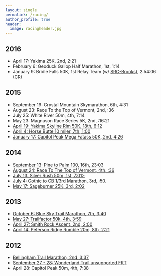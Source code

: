 ```yaml
---
layout: single
permalink: /racing/
author_profile: true
header: 
  image: racingheader.jpg
---
```


## 2016
* April 17: Yakima 25K, 2nd, 2:21
* February 6: Geoduck Gallop Half Marathon, 1st, 1:14
* January 9: Bridle Falls 50K, 1st Relay Team (w/ <a href="http://seattlerunningclub.org/wordpress/2016-srcbrooks-team/">SRC-Brooks</a>), 2:54:06 (CR)

## 2015
* September 19: Crystal Mountain Skymarathon, 6th, 4:31
* August 23: Race To the Top of Vermont, 2nd, :36
* July 25: White River 50m, 4th, 7:14
* May 23: Magnuson Race Series 5K, 2nd, :16:21
* <a href="https://beyondtheranges.wordpress.com/2015/04/26/yakima-50k-mt-adams-double/">April 19: Yakima Skyline Rim 50K, 18th, 6:12</a>
* <a href="https://beyondtheranges.wordpress.com/2015/04/26/yakima-50k-mt-adams-double/">April 4: Horse Butte 10 miler, 7th, 1:00</a>
* <a href="https://beyondtheranges.wordpress.com/2015/01/27/yakima-and-umtanum-creek-canyon/">January 17: Capitol Peak Mega Fatass 50K, 2nd, 4:26</a>

## 2014
* <a href="http://beyondtheranges.wordpress.com/2014/09/20/pine-to-palm-100/">September 13: Pine to Palm 100, 16th, 23:03</a>
* <a href="http://beyondtheranges.wordpress.com/2014/09/08/august-come-and-gone/">August 24: Race To The Top of Vermont, 4th, :36</a>
* <a href="http://beyondtheranges.wordpress.com/2014/07/31/leadville-silver-rush-50/">July 13: Silver Rush 50m, 1st, 7:01></a>
* <a href="http://beyondtheranges.wordpress.com/2014/07/08/running-back-in-the-butte/">July 4: Gothic to CB 1/3rd Marathon, 3rd, :50.</a>
* <a href="http://beyondtheranges.wordpress.com/2014/05/19/2014-sageburner-25k/">May 17: Sageburner 25K, 3rd, 2:02</a></strong>

## 2013
* <a href="http://beyondtheranges.wordpress.com/2013/10/15/shoulder-season/">October 6: Blue Sky Trail Marathon, 7th, 3:40</a>
* <a href="http://beyondtheranges.wordpress.com/2013/06/25/recent-racing/">May 27: Trailfactor 50k, 4th, 3:59</a>
* <a href="http://beyondtheranges.wordpress.com/2013/06/25/recent-racing/">April 27: Smith Rock Ascent, 2nd, 2:00</a>
* <a href="http://beyondtheranges.wordpress.com/2013/04/25/peterson-ridge-rumble-20-8th-221-1800/">April 14: Peterson Ridge Rumble 20m, 8th, 2:21</a>

## 2012
* <a href="http://beyondtheranges.wordpress.com/2012/11/17/bellingham-trail-marathon-2nd-337-5000/">Bellingham Trail Marathon, 2nd, 3:37</a>
* <a href="http://beyondtheranges.wordpress.com/2012/10/01/wonderland-trail-fkt-927-928/">September 27 - 28: Wonderland Trail unsupported FKT</a>
* April 28: Capitol Peak 50m, 4th, 7:38